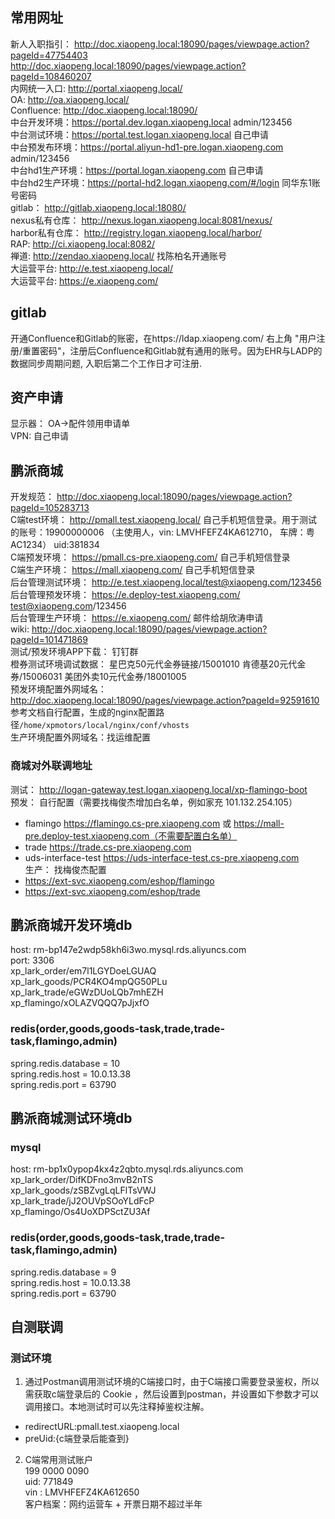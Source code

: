 ## 常用网址
新人入职指引： http://doc.xiaopeng.local:18090/pages/viewpage.action?pageId=47754403  
http://doc.xiaopeng.local:18090/pages/viewpage.action?pageId=108460207  
内网统一入口: http://portal.xiaopeng.local/  
OA: http://oa.xiaopeng.local/  
Confluence: http://doc.xiaopeng.local:18090/  
中台开发环境：https://portal.dev.logan.xiaopeng.local admin/123456  
中台测试环境：https://portal.test.logan.xiaopeng.local 自己申请  
中台预发布环境：https://portal.aliyun-hd1-pre.logan.xiaopeng.com admin/123456   
中台hd1生产环境：https://portal.logan.xiaopeng.com 自己申请  
中台hd2生产环境：https://portal-hd2.logan.xiaopeng.com/#/login 同华东1账号密码  
gitlab： http://gitlab.xiaopeng.local:18080/  
nexus私有仓库： http://nexus.logan.xiaopeng.local:8081/nexus/  
harbor私有仓库： http://registry.logan.xiaopeng.local/harbor/  
RAP: http://ci.xiaopeng.local:8082/  
禅道: http://zendao.xiaopeng.local/ 找陈柏名开通账号  
大运营平台: http://e.test.xiaopeng.local/  
大运营平台: https://e.xiaopeng.com/  

## gitlab
开通Confluence和Gitlab的账密，在https://ldap.xiaopeng.com/ 右上角 "用户注册/重置密码"，注册后Confluence和Gitlab就有通用的账号。因为EHR与LADP的数据同步周期问题, 入职后第二个工作日才可注册.   

## 资产申请
显示器： OA->配件领用申请单  
VPN: 自己申请  

## 鹏派商城
开发规范： http://doc.xiaopeng.local:18090/pages/viewpage.action?pageId=105283713  
C端test环境： http://pmall.test.xiaopeng.local/  自己手机短信登录。用于测试的账号：19900000006 （主使用人，vin: LMVHFEFZ4KA612710， 车牌：粤AC1234）   uid:381834  
C端预发环境： https://pmall.cs-pre.xiaopeng.com/ 自己手机短信登录  
C端生产环境： https://mall.xiaopeng.com/  自己手机短信登录  
后台管理测试环境： http://e.test.xiaopeng.local/test@xiaopeng.com/123456  
后台管理预发环境： https://e.deploy-test.xiaopeng.com/  test@xiaopeng.com/123456  
后台管理生产环境： https://e.xiaopeng.com/ 邮件给胡欣涛申请  
wiki: http://doc.xiaopeng.local:18090/pages/viewpage.action?pageId=101471869  
测试/预发环境APP下载： 钉钉群  
橙券测试环境调试数据： 星巴克50元代金券链接/15001010 肯德基20元代金券/15006031 美团外卖10元代金券/18001005  
预发环境配置外网域名：http://doc.xiaopeng.local:18090/pages/viewpage.action?pageId=92591610  参考文档自行配置，生成的nginx配置路径`/home/xpmotors/local/nginx/conf/vhosts`  
生产环境配置外网域名：找运维配置  
### 商城对外联调地址  
测试： http://logan-gateway.test.logan.xiaopeng.local/xp-flamingo-boot    
预发： 自行配置（需要找梅俊杰增加白名单，例如家充 101.132.254.105）    
- flamingo https://flamingo.cs-pre.xiaopeng.com 或 https://mall-pre.deploy-test.xiaopeng.com（不需要配置白名单）  
- trade https://trade.cs-pre.xiaopeng.com  
- uds-interface-test https://uds-interface-test.cs-pre.xiaopeng.com  
生产： 找梅俊杰配置  
- https://ext-svc.xiaopeng.com/eshop/flamingo  
- https://ext-svc.xiaopeng.com/eshop/trade  
  
## 鹏派商城开发环境db  
host: rm-bp147e2wdp58kh6i3wo.mysql.rds.aliyuncs.com  
port: 3306  
xp_lark_order/em7l1LGYDoeLGUAQ  
xp_lark_goods/PCR4KO4mpQG50PLu  
xp_lark_trade/eGWzDUoLQb7mhEZH  
xp_flamingo/xOLAZVQQQ7pJjxfO  
### redis(order,goods,goods-task,trade,trade-task,flamingo,admin)  
spring.redis.database = 10  
spring.redis.host = 10.0.13.38  
spring.redis.port = 63790  

## 鹏派商城测试环境db  
### mysql  
host: rm-bp1x0ypop4kx4z2qbto.mysql.rds.aliyuncs.com  
xp_lark_order/DifKDFno3mvB2nTS  
xp_lark_goods/zSBZvgLqLFlTsVWJ  
xp_lark_trade/jJ2OUVpSOoYLdFcP  
xp_flamingo/Os4UoXDPSctZU3Af  
### redis(order,goods,goods-task,trade,trade-task,flamingo,admin)  
spring.redis.database = 9  
spring.redis.host = 10.0.13.38  
spring.redis.port = 63790  

## 自测联调
### 测试环境
1. 通过Postman调用测试环境的C端接口时，由于C端接口需要登录鉴权，所以需获取c端登录后的 Cookie ，然后设置到postman，并设置如下参数才可以调用接口。本地测试时可以先注释掉鉴权注解。  
- redirectURL:pmall.test.xiaopeng.local   
- preUid:{c端登录后能查到}  
2. C端常用测试账户  
199 0000  0090  
uid: 771849  
vin : LMVHFEFZ4KA612650  
客户档案：网约运营车 + 开票日期不超过半年  